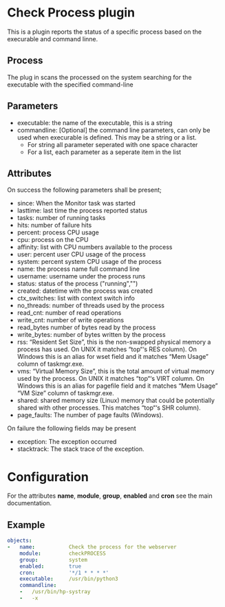 # Check Process plugin
This is a plugin reports the status of a specific process based on the execurable and command linne.

## Process
The plug in scans the processed on the system searching for the executable with the specified command-line

## Parameters
* executable: the name of the executable, this is a string
* commandline: [Optional] the command line parameters, can only be used when execurable is defined. This may be a string or a list.
  * For string all parameter seperated with one space character
  * For a list, each parameter as a seperate item in the list

## Attributes
On success the following parameters shall be present;
* since:             When the Monitor task was started
* lasttime:          last time the process reported status
* tasks:             number of running tasks
* hits:              number of failure hits  
* percent:           process CPU usage
* cpu:               process on the CPU
* affinity:          list with CPU numbers available to the process
* user:              percent user CPU usage of the process
* system:            percent system CPU usage of the process
* name:              the process name full command line
* username:          username under the process runs
* status:            status of the process ("running","")
* created:           datetime with the process was created
* ctx_switches:      list with context switch info
* no_threads:        number of threads used by the process
* read_cnt:          number of read operations
* write_cnt:         number of write operations  
* read_bytes         number of bytes read by the process
* write_bytes:       number of bytes written by the process 
* rss:               “Resident Set Size”, this is the non-swapped physical memory a process has used. On UNIX it matches “top“‘s RES column). On Windows this is an alias for wset field and it matches “Mem Usage” column of taskmgr.exe.   
* vms:               “Virtual Memory Size”, this is the total amount of virtual memory used by the process. On UNIX it matches “top“‘s VIRT column. On Windows this is an alias for pagefile field and it matches “Mem Usage” “VM Size” column of taskmgr.exe.
* shared:            shared memory size (Linux) memory that could be potentially shared with other processes. This matches “top“‘s SHR column).
* page_faults:       The number of page faults (Windows). 

On failure the following fields may be present
* exception:         The exception occurred 
* stacktrack:        The stack trace of the exception. 


# Configuration
For the attributes **name**, **module**, **group**, **enabled** and **cron** see the main documentation.      

## Example

```yaml
objects:
-   name:           Check the process for the webserver
    module:         checkPROCESS
    group:          system
    enabled:        true
    cron:           '*/1 * * * *'
    executable:     /usr/bin/python3
    commandline:
    -   /usr/bin/hp-systray
    -   -x
```

